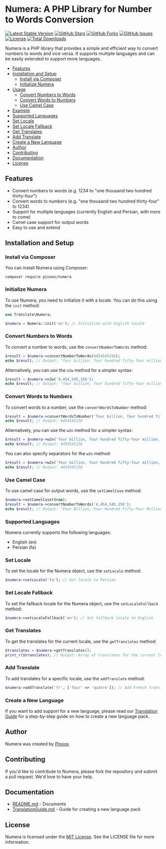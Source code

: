 **Numera: A PHP Library for Number to Words Conversion**
=====================================================

[![Latest Stable Version](https://poser.pugx.org/pinoox/numera/v/stable)](https://packagist.org/packages/pinoox/numera)
[![GitHub Stars](https://img.shields.io/github/stars/pinoox/numera.svg)](https://github.com/pinoox/numera/stargazers)
[![GitHub Forks](https://img.shields.io/github/forks/pinoox/numera.svg)](https://github.com/pinoox/numera/network)
[![GitHub Issues](https://img.shields.io/github/issues/pinoox/numera.svg)](https://github.com/pinoox/numera/issues)
[![License](https://img.shields.io/github/license/pinoox/numera.svg)](https://github.com/pinoox/numera/blob/master/LICENSE)
[![Total Downloads](https://poser.pugx.org/pinoox/numera/downloads)](https://packagist.org/packages/pinoox/numera)

Numera is a PHP library that provides a simple and efficient way to convert numbers to words and vice versa. It supports multiple languages and can be easily extended to support more languages.

* [Features](#features)
* [Installation and Setup](#installation-and-setup)
    * [Install via Composer](#install-via-composer)
    * [Initialize Numera](#initialize-numera)
* [Usage](#usage)
    * [Convert Numbers to Words](#convert-numbers-to-words)
    * [Convert Words to Numbers](#convert-words-to-numbers)
    * [Use Camel Case](#use-camel-case)
* [Example](#example)
* [Supported Languages](#supported-languages)
* [Set Locale](#set-locale)
* [Set Locale Fallback](#set-locale-fallback)
* [Get Translates](#get-translates)
* [Add Translate](#add-translate)
* [Create a New Language](#create-a-new-language)
* [Author](#author)
* [Contributing](#contributing)
* [Documentation](#documentation)
* [License](#license)

**Features**
------------

* Convert numbers to words (e.g. 1234 to "one thousand two hundred thirty-four")
* Convert words to numbers (e.g. "one thousand two hundred thirty-four" to 1234)
* Support for multiple languages (currently English and Persian, with more to come)
* Camel case support for output words
* Easy to use and extend


**Installation and Setup**
-------------------------

### Install via Composer

You can install Numera using Composer:
```
composer require pinoox/numera
```

### Initialize Numera

To use Numera, you need to initialize it with a locale. You can do this using the `init` method:
```php
use Translate\Numera;

$numera = Numera::init('en'); // Initialize with English locale
```

### Convert Numbers to Words

To convert a number to words, use the `convertNumberToWords` method:
```php
$result = $numera->convertNumberToWords(4454545156);
echo $result; // Output: "four billion, four hundred fifty-four million, five hundred forty-five thousand, one hundred fifty-six"
```

Alternatively, you can use the `n2w` method for a simpler syntax:
```php
$result = $numera->n2w('4,454,545,156');
echo $result; // Output: "four billion, four hundred fifty-four million, five hundred forty-five thousand, one hundred fifty-six"
```

### Convert Words to Numbers

To convert words to a number, use the `convertWordsToNumber` method:
```php
$result = $numera->convertWordsToNumber('four billion, four hundred fifty-four million, five hundred forty-five thousand, one hundred fifty-six');
echo $result; // Output: 4454545156
```

Alternatively, you can use the `w2n` method for a simpler syntax:
```php
$result = $numera->w2n('four billion, four hundred fifty-four million, five hundred forty-five thousand, one hundred fifty-six');
echo $result; // Output: 4454545156
```

You can also specify separators for the `w2n` method:
```php
$result = $numera->w2n('four billion, four hundred fifty-four million, five hundred forty-five thousand, one hundred fifty-six', [' ', ',']);
echo $result; // Output: 4454545156
```

### Use Camel Case

To use camel case for output words, use the `setCamelCase` method:
```php
$numera->setCamelCase(true);
$result = $numera->convertNumberToWords('4,454,545,156');
echo $result; // Output: "Four Billion, Four Hundred Fifty-Four Million, Five Hundred Forty-Five Thousand, One Hundred Fifty-Six"
```

### Supported Languages

Numera currently supports the following languages:

* English (en)
* Persian (fa)

### Set Locale

To set the locale for the Numera object, use the `setLocale` method:
```php
$numera->setLocale('fa'); // Set locale to Persian
```

### Set Locale Fallback

To set the fallback locale for the Numera object, use the `setLocaleFallback` method:
```php
$numera->setLocaleFallback('en'); // Set fallback locale to English
```

### Get Translates

To get the translates for the current locale, use the `getTranslates` method:
```php
$translates = $numera->getTranslates();
print_r($translates); // Output: Array of translates for the current locale
```

### Add Translate

To add translates for a specific locale, use the `addTranslate` method:
```php
$numera->addTranslate('fr', ['four' => 'quatre']); // Add French translates
```

### Create a New Language

If you want to add support for a new language, please read our [Translation Guide](TranslationGuide.md) for a step-by-step guide on how to create a new language pack.

**Author**
---------

Numera was created by [Pinoox](https://www.pinoox.com/).

**Contributing**
------------

If you'd like to contribute to Numera, please fork the repository and submit a pull request. We'd love to have your help.

**Documentation**
-------------

* [README.md](README.md) - Documents
* [TranslationGuide.md](TranslationGuide.md) - Guide for creating a new language pack

**License**
---------

Numera is licensed under the [MIT License](https://opensource.org/licenses/MIT). See the LICENSE file for more information. 
